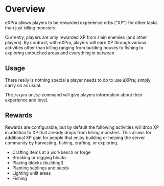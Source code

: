 Overview
=======
eXPra allows players to be rewarded experience orbs ("XP") for other tasks than just killing monsters.

Currently, players are only rewarded XP from slain enemies (and other players). By contrast, with eXPra, players will earn XP through various activities other than killing ranging from building houses to fishing to exploring untouched areas and everything in between.

Usage
-------
There really is nothing special a player needs to do to use eXPra; simply carry on as usual.

The `/expra` or `/xp` command will give players information about their experience and level.

Rewards
---------
Rewards are configurable, but by default the following activities will drop XP in addition to XP that already drops from killing monsters. This allows for additional XP gain for people that enjoy building or helping the server community by harvesting, fishing, crafting, or exploring.

* Crafting items at a workbench or forge
* Breaking or digging blocks
* Placing blocks (building!)
* Planting saplings and seeds
* Lighting unlit areas
* Fishing